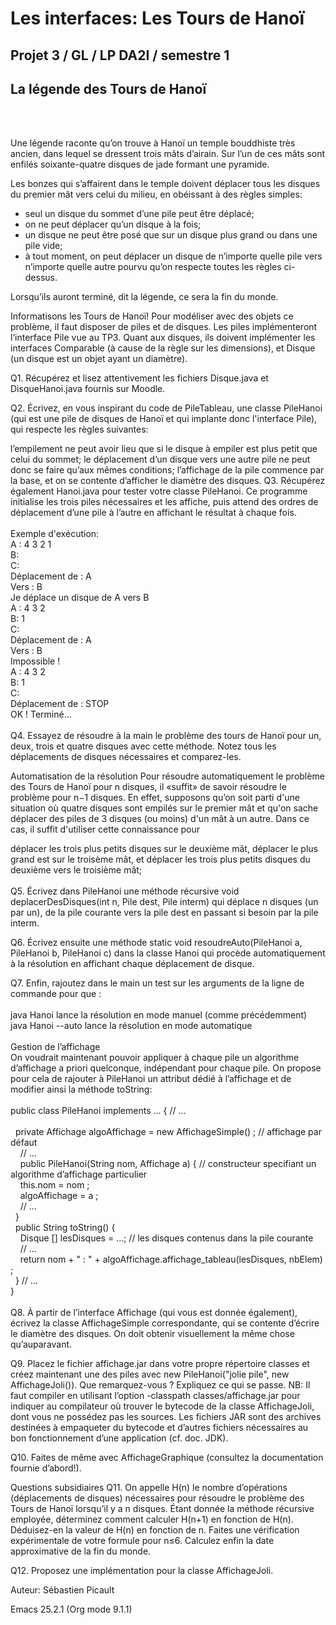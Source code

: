 # Les interfaces: Les Tours de Hanoï

## Projet 3 / GL / LP DA2I / semestre 1

## La légende des Tours de Hanoï
<br><br>
<p>Une légende raconte qu’on trouve à Hanoï un temple bouddhiste très ancien, dans lequel se dressent trois mâts d’airain. Sur l’un de ces mâts sont enfilés soixante-quatre disques de jade formant une pyramide.<p>

<p>Les bonzes qui s’affairent dans le temple doivent déplacer tous les disques du premier mât vers celui du milieu, en obéissant à des règles simples:<p>
<ul>
<li>seul un disque du sommet d’une pile peut être déplacé;</li>
<li>on ne peut déplacer qu’un disque à la fois;</li>
<li>un disque ne peut être posé que sur un disque plus grand ou dans une pile vide;</li>
<li>à tout moment, on peut déplacer un disque de n’importe quelle pile vers n’importe quelle autre pourvu qu’on respecte toutes les règles ci-dessus.</li>
</ul>
Lorsqu’ils auront terminé, dit la légende, ce sera la fin du monde.

Informatisons les Tours de Hanoï!
Pour modéliser avec des objets ce problème, il faut disposer de piles et de disques. Les piles implémenteront l’interface Pile vue au TP3. Quant aux disques, ils doivent implémenter les interfaces Comparable (à cause de la règle sur les dimensions), et Disque (un disque est un objet ayant un diamètre).

Q1.
Récupérez et lisez attentivement les fichiers Disque.java et DisqueHanoi.java fournis sur Moodle.

Q2.
Écrivez, en vous inspirant du code de PileTableau, une classe PileHanoi (qui est une pile de disques de Hanoï et qui implante donc l'interface Pile), qui respecte les règles suivantes:

l’empilement ne peut avoir lieu que si le disque à empiler est plus petit que celui du sommet;
le déplacement d’un disque vers une autre pile ne peut donc se faire qu’aux mêmes conditions;
l’affichage de la pile commence par la base, et on se contente d’afficher le diamètre des disques.
Q3.
Récupérez également Hanoi.java pour tester votre classe PileHanoi. Ce programme initialise les trois piles nécessaires et les affiche, puis attend des ordres de déplacement d’une pile à l’autre en affichant le résultat à chaque fois.
<br><br>
Exemple d'exécution:
<br>
A : 4 3 2 1<br>
B:<br>
C:<br>
Déplacement de : A<br>
Vers : B<br>
Je déplace un disque de A vers B<br>
A : 4 3 2<br>
B: 1<br>
C:<br>
Déplacement de : A<br>
Vers : B<br>
Impossible !<br>
A : 4 3 2<br>
B: 1<br>
C:<br>
Déplacement de : STOP<br>
OK ! Terminé...<br>
<br>
Q4.
Essayez de résoudre à la main le problème des tours de Hanoï pour un, deux, trois et quatre disques avec cette méthode. Notez tous les déplacements de disques nécessaires et comparez-les.

Automatisation de la résolution
Pour résoudre automatiquement le problème des Tours de Hanoï pour n disques, il «suffit» de savoir résoudre le problème pour n−1 disques. En effet, supposons qu’on soit parti d'une situation où quatre disques sont empilés sur le premier mât et qu'on sache déplacer des piles de 3 disques (ou moins) d'un mât à un autre. Dans ce cas, il suffit d'utiliser cette connaissance pour

déplacer les trois plus petits disques sur le deuxième mât,
déplacer le plus grand est sur le troisème mât, et
déplacer les trois plus petits disques du deuxième vers le troisième mât;
<br><br>
Q5.
Écrivez dans PileHanoi une méthode récursive void deplacerDesDisques(int n, Pile dest, Pile interm) qui déplace n disques (un par un), de la pile courante vers la pile dest en passant si besoin par la pile interm.

Q6.
Écrivez ensuite une méthode static void resoudreAuto(PileHanoi a, PileHanoi b, PileHanoi c) dans la classe Hanoi qui procède automatiquement à la résolution en affichant chaque déplacement de disque.

Q7.
Enfin, rajoutez dans le main un test sur les arguments de la ligne de commande pour que :
<br>
<br>java Hanoi lance la résolution en mode manuel (comme précédemment)
<br>java Hanoi --auto lance la résolution en mode automatique
<br><br>Gestion de l’affichage
<br>On voudrait maintenant pouvoir appliquer à chaque pile un algorithme d’affichage a priori quelconque, indépendant pour chaque pile. On propose pour cela de rajouter à PileHanoi un attribut dédié à l’affichage et de modifier ainsi la méthode toString:
<br><br>
public class PileHanoi implements ... { // ...<br>
    <br>&nbsp;&nbsp;private Affichage algoAffichage = new AffichageSimple() ; // affichage par défaut
    <br>&nbsp;&nbsp;&nbsp;&nbsp;//    ...
    <br>&nbsp;&nbsp;&nbsp;&nbsp;public PileHanoi(String nom, Affichage a) { // constructeur specifiant un algorithme d’affichage particulier
    <br>&nbsp;&nbsp;&nbsp;&nbsp;this.nom = nom ;
    <br>&nbsp;&nbsp;&nbsp;&nbsp;algoAffichage = a ;
    <br>&nbsp;&nbsp;&nbsp;&nbsp;// ...
    <br>&nbsp;&nbsp;}
    <br>&nbsp;&nbsp;public String toString() {
        <br>&nbsp;&nbsp;&nbsp;&nbsp;Disque [] lesDisques = ...; // les disques contenus dans la pile courante
        <br>&nbsp;&nbsp;&nbsp;&nbsp;//  ...
        <br>&nbsp;&nbsp;&nbsp;&nbsp;return nom + " : " + algoAffichage.affichage_tableau(lesDisques, nbElem) ;
    <br>&nbsp;&nbsp;} // ...
<br>}
<br><br>
Q8.
À partir de l’interface Affichage (qui vous est donnée également), écrivez la classe AffichageSimple correspondante, qui se contente d’écrire le diamètre des disques. On doit obtenir visuellement la même chose qu’auparavant.

Q9.
Placez le fichier affichage.jar dans votre propre répertoire classes et créez maintenant une des piles avec new PileHanoi("jolie pile", new AffichageJoli()). Que remarquez-vous ? Expliquez ce qui se passe. NB: Il faut compiler en utilisant l’option -classpath classes/affichage.jar pour indiquer au compilateur où trouver le bytecode de la classe AffichageJoli, dont vous ne possédez pas les sources. Les fichiers JAR sont des archives destinées à empaqueter du bytecode et d’autres fichiers nécessaires au bon fonctionnement d’une application (cf. doc. JDK).

Q10.
Faites de même avec AffichageGraphique (consultez la documentation fournie d’abord!).

Questions subsidiaires
Q11.
On appelle H(n) le nombre d’opérations (déplacements de disques) nécessaires pour résoudre le problème des Tours de Hanoï lorsqu’il y a n disques. Étant donnée la méthode récursive employée, déterminez comment calculer H(n+1) en fonction de H(n). Déduisez-en la valeur de H(n) en fonction de n. Faites une vérification expérimentale de votre formule pour n≤6. Calculez enfin la date approximative de la fin du monde.

Q12.
Proposez une implémentation pour la classe AffichageJoli.

Auteur: Sébastien Picault

Emacs 25.2.1 (Org mode 9.1.1)
